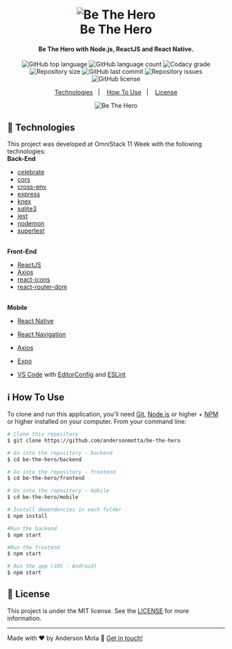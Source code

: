 <h1 align="center">
  <img alt="Be The Hero" src="https://res.cloudinary.com/andersonmota/image/upload/v1585427134/logo-be-the-hero_zr5blk.png" />
  <br>
  Be The Hero
</h1>

<h4 align="center">
  Be The Hero with Node.js, ReactJS and React Native.
</h4>

<p align="center">
  <img alt="GitHub top language" src="https://img.shields.io/github/languages/top/andersonmotta/be-the-hero.svg" />

  <img alt="GitHub language count" src="https://img.shields.io/github/languages/count/andersonmotta/be-the-hero.svg" />
  
  <img alt="Codacy grade" src="https://img.shields.io/codacy/grade/0be1d483dccb4c198f2a91c885c4a97c.svg" />

  <img alt="Repository size" src="https://img.shields.io/github/repo-size/andersonmotta/be-the-hero.svg" />

  <img alt="GitHub last commit" src="https://img.shields.io/github/last-commit/andersonmotta/be-the-hero.svg" />

  <img alt="Repository issues" src="https://img.shields.io/github/issues/andersonmotta/be-the-hero.svg" />

  <img alt="GitHub license" src="https://img.shields.io/github/license/andersonmotta/be-the-hero.svg" />
</p>

<p align="center">
  <a href="#rocket-technologies">Technologies</a>&nbsp;&nbsp;&nbsp;|&nbsp;&nbsp;&nbsp;
  <a href="#information_source-how-to-use">How To Use</a>&nbsp;&nbsp;&nbsp;|&nbsp;&nbsp;&nbsp;
  <a href="#memo-license">License</a>
</p>

<p align="center">
  <img alt="Be The Hero" src="https://res.cloudinary.com/andersonmota/image/upload/v1585428720/telas-be-the-hero_qjf2de.png">
</p>

## :rocket: Technologies

This project was developed at OmniStack 11 Week with the following technologies:
<br>
<strong>Back-End</strong>

- [celebrate](https://github.com/arb/celebrate)
- [cors](https://expressjs.com/en/resources/middleware/cors.html)
- [cross-env](https://www.npmjs.com/package/cross-env)
- [express](https://expressjs.com/)
- [knex](http://knexjs.org/)
- [sqlite3](https://www.sqlite.org/index.html)
- [jest](https://jestjs.io/)
- [nodemon](https://nodemon.io/)
- [supertest](https://github.com/visionmedia/supertest)

<br>
<strong>Front-End</strong>

- [ReactJS](https://reactjs.org/)
- [Axios](https://github.com/axios/axios)
- [react-icons](https://react-icons.netlify.com/)
- [react-router-dom](https://reacttraining.com/react-router/)

<br>
<strong>Mobile</strong>

- [React Native](https://reactnative.dev/)
- [React Navigation](https://reactnavigation.org/)
- [Axios](https://github.com/axios/axios)
- [Expo](https://expo.io/)

- [VS Code][vc] with [EditorConfig][vceditconfig] and [ESLint][vceslint]

## :information_source: How To Use

To clone and run this application, you'll need [Git](https://git-scm.com), [Node.js][nodejs] or higher + [NPM][yarn] or higher installed on your computer. From your command line:

```bash
# Clone this repository
$ git clone https://github.com/andersonmotta/be-the-hero

# Go into the repository - backend
$ cd be-the-hero/backend

# Go into the repository - frontend
$ cd be-the-hero/frontend

# Go into the repository - mobile
$ cd be-the-hero/mobile

# Install dependencies in each folder
$ npm install

#Run the backend
$ npm start

#Run the frontend
$ npm start

# Run the app (iOS - Android)
$ npm start
```

## :memo: License

This project is under the MIT license. See the [LICENSE](https://github.com/lukemorales/rocketshoes-react-native/blob/master/LICENSE) for more information.

---

Made with ♥ by Anderson Mota :wave: [Get in touch!](https://www.linkedin.com/in/andersonmotaa/)

[nodejs]: https://nodejs.org/
[yarn]: https://www.npmjs.com/
[vc]: https://code.visualstudio.com/
[vceditconfig]: https://marketplace.visualstudio.com/items?itemName=EditorConfig.EditorConfig
[vceslint]: https://marketplace.visualstudio.com/items?itemName=dbaeumer.vscode-eslint
